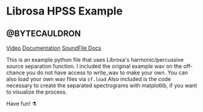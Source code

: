# Librosa HPSS Example

## @BYTECAULDRON

[Video](https://librosa.github.io/librosa/index.html)
[Documentation](https://librosa.github.io/librosa/index.html)
[SoundFile Docs](https://pysoundfile.readthedocs.io/en/latest/)

This is an example python file that uses Librosa's harmonic/percussive source separation function.
I included the original example wav on the off-chance you do not have access to write_wav to make your own.
You can also load your own wav files via `sf.load`
Also included is the code necessary to create the separated spectrograms with matplotlib, if you want to visualize the process.

Have fun! ⚗️
